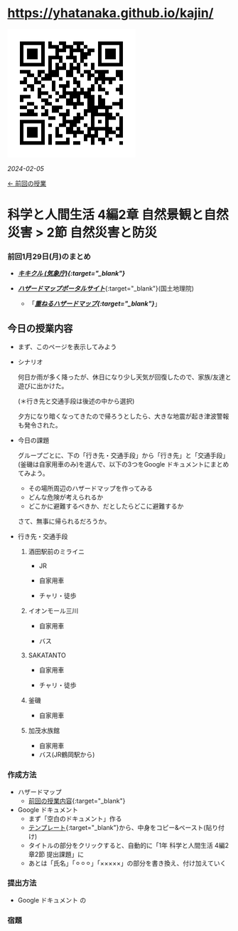 # https://yhatanaka.github.io/kajin/

<img src="QR_343148.png" title="" alt="QR_343148.png" data-align="right">

*2024-02-05*

[← 前回の授業](2024-01-29.md)



# 科学と人間生活 4編2章 自然景観と自然災害 > 2節 自然災害と防災



### 前回1月29日(月)のまとめ

- ***[キキクル (気象庁)](https://www.jma.go.jp/bosai/){:target="_blank"}***

- [***ハザードマップポータルサイト***](https://disaportal.gsi.go.jp){:target="_blank"}(国土地理院)
  - 「***[重ねるハザードマップ](https://disaportal.gsi.go.jp/hazardmap/maps/){:target="_blank"}***」



## 今日の授業内容

- まず、このページを表示してみよう

- シナリオ

   何日か雨が多く降ったが、休日になり少し天気が回復したので、家族/友達と遊びに出かけた。

   (＊行き先と交通手段は後述の中から選択)

   夕方になり暗くなってきたので帰ろうとしたら、大きな地震が起き津波警報も発令された。

- 今日の課題

   グループごとに、下の「行き先・交通手段」から「行き先」と「交通手段」(釜磯は自家用車のみ)を選んで、以下の3つをGoogle ドキュメントにまとめてみよう。

   -	その場所周辺のハザードマップを作ってみる
   -	どんな危険が考えられるか
   -	どこかに避難するべきか、だとしたらどこに避難するか

   さて、無事に帰られるだろうか。
- 行き先・交通手段

   1. 酒田駅前のミライニ
      - JR

      - 自家用車

      - チャリ・徒歩

   2. イオンモール三川
      - 自家用車

      - バス

   3. SAKATANTO
      - 自家用車

      - チャリ・徒歩

   4. 釜磯
      - 自家用車

   5. 加茂水族館
      - 自家用車
      - バス(JR鶴岡駅から)

### 作成方法

- ハザードマップ
  - [前回の授業内容](2024-01-29.pdf){:target="_blank"}
- Google ドキュメント
  - まず「空白のドキュメント」作る
  - [テンプレート](https://docs.google.com/document/d/1nZi93QU5PuQGbkLDS_o0nBjQ6urtatDgTZ5072UGa_w/edit?usp=sharing){:target="_blank"}から、中身をコピー&ペースト(貼り付け)
  - タイトルの部分をクリックすると、自動的に「1年 科学と人間生活 4編2章2節 提出課題」に
  - あとは「氏名」「⚪︎⚪︎⚪︎」「×××××」の部分を書き換え、付け加えていく

### 提出方法

- Google ドキュメント の

### 宿題

   
